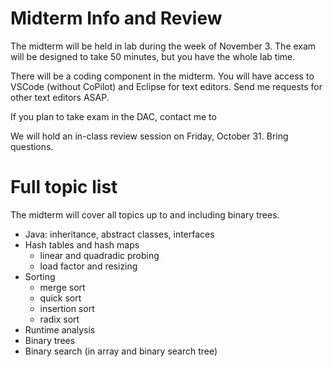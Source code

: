 # Midterm Info and Review

The midterm will be held in lab during the week of November 3. The exam will be
designed to take 50 minutes, but you have the whole lab time.

There will be a coding component in the midterm. You will have access to VSCode
(without CoPilot) and Eclipse for text editors. Send me requests for other text
editors ASAP.

If you plan to take exam in the DAC, contact me to

We will hold an in-class review session on Friday, October 31. Bring questions.

# Full topic list

The midterm will cover all topics up to and including binary trees.

- Java: inheritance, abstract classes, interfaces
- Hash tables and hash maps
  - linear and quadradic probing
  - load factor and resizing
- Sorting
  - merge sort
  - quick sort
  - insertion sort
  - radix sort
- Runtime analysis
- Binary trees
- Binary search (in array and binary search tree)

